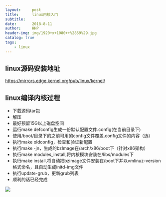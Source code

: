 ```yaml
---
layout:     post
title:      linux内核入门
subtitle:   
date:       2018-8-11
author:     HHP
header-img: img/1920+x+1080++%2859%29.jpg
catalog: true
tags:
    - linux
---
```


## linux源码安装地址

https://mirrors.edge.kernel.org/pub/linux/kernel/



## linux编译内核过程

- 下载源码tar包
- 解压
- 最好预留15G以上磁盘空间
- 运行make defconfig生成一份默认配置文件.config(在当前目录下)
- 使用/boot/目录下的之前可用的config文件覆盖.config文件的内容（选）
- 执行make oldconfig，检查和验证新配置
- 执行make -jn，生成的bzImage在/arch/x86/boot下（针对x86架构）
- 执行make modules_install,将内核模块安装在/libs/modules下
- 执行make install,将自动把bzimage文件安装在/boot下并以vmlinuz-version格式命名，且自动生成initd-img文件
- 执行update-grub，更新grub列表
- 顺利的话已经完成





![](https://ws3.sinaimg.cn/large/005BYqpgly1g1z1fvk2csj30dw08paad.jpg)